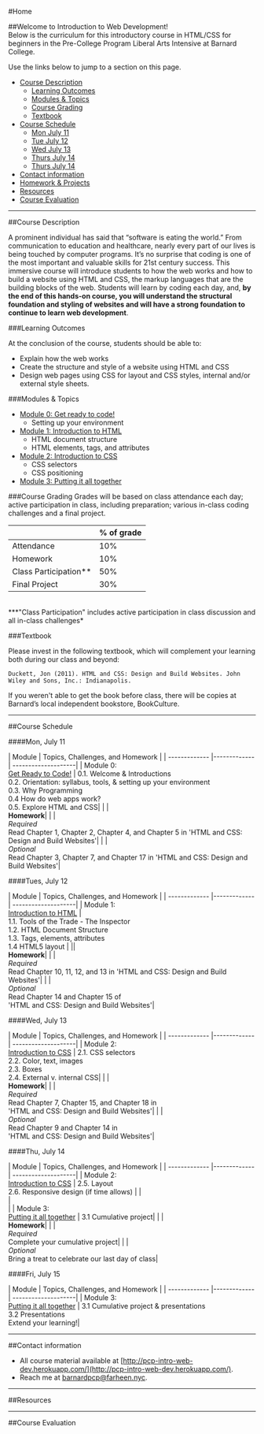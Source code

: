 #Home

##Welcome to Introduction to Web Development!  
Below is the curriculum for this introductory course in HTML/CSS for beginners in the Pre-College Program Liberal Arts Intensive at Barnard College. 

Use the links below to jump to a section on this page.

- [Course Description](#description)
	- [Learning Outcomes](#outcomes)
	- [Modules & Topics](#topics)
	- [Course Grading](#grading)
	- [Textbook](#textbook)
- [Course Schedule](#schedule)
	- [Mon July 11](#july11)
	- [Tue July 12](#july12)
	- [Wed July 13](#july13)
	- [Thurs July 14](#july14)
	- [Thurs July 14](#july15)
- [Contact information](#contact)
- [Homework & Projects](#homework)
- [Resources]()
- [Course Evaluation]()

<hr height="10px">

##<a id="description">Course Description</a>

A prominent individual has said that “software is eating the world.” From communication to education and healthcare, nearly every part of our lives is being touched by computer programs. It’s no surprise that coding is one of the most important and valuable skills for 21st century success.  This immersive course will introduce students to how the web works and how to build a website using HTML and CSS, the markup languages that are the building blocks of the web.  Students will learn by coding each day, and, **by the end of this hands-on course, you will understand the structural foundation and styling of websites and will have a strong foundation to continue to learn web development**.

###<a id="outcomes">Learning Outcomes</a> 

At the conclusion of the course, students should be able to:

- Explain how the web works
- Create the structure and style of a website using HTML and CSS
- Design web pages using CSS for layout and CSS styles, internal and/or external style sheets.


###<a id="topics">Modules & Topics</a>

- [Module 0: Get ready to code!](/modules/0-get-ready-to-code)
	- Setting up your environment
- [Module 1: Introduction to HTML](/modules/1-introhtml)
	- HTML document structure
	- HTML elements, tags, and attributes
- [Module 2: Introduction to CSS](/modules/2-introcss)
	- CSS selectors
	- CSS positioning
- [Module 3: Putting it all together](/modules/3-finalproject)


###<a id="grading">Course Grading</a>
Grades will be based on class attendance each day; active participation in class, including preparation; various in-class coding challenges and a final project.

|  | % of grade |
| ------------- |-------------|
|Attendance | 10% |
|Homework | 10% |
|Class Participation**| 50%|
|Final Project| 30% |

<br/>
***"Class Participation" includes active participation in class discussion and all in-class challenges*

###<a id="textbook">Textbook</a>

Please invest in the following textbook, which will complement your learning both during our class and beyond:

```Duckett, Jon (2011). HTML and CSS: Design and Build Websites. John Wiley and Sons, Inc.: Indianapolis. ```

If you weren't able to get the book before class, there will be copies at Barnard’s local independent bookstore, BookCulture.
<hr height="10px">

##<a id="schedule">Course Schedule</a>

####<a id="july11">Mon, July 11</a>

| Module          | Topics, Challenges, and Homework     |
| ------------- |-------------| --------------------|
| Module 0: <br>[Get Ready to Code!](/modules/0-get-ready-to-code)  | 0.1. Welcome & Introductions <br> 0.2. Orientation: syllabus, tools, & setting up your environment <br> 0.3. Why Programming <br>0.4 How do web apps work?<br> 0.5. Explore HTML and CSS|
| |<br>**Homework**| 
| | <br>*Required* <br>Read Chapter 1, Chapter 2, Chapter 4, and Chapter 5 in 'HTML and CSS: Design and Build Websites'|
|  |<br>*Optional* <br>Read Chapter 3,  Chapter 7, and Chapter 17 in 'HTML and CSS: Design and Build Websites'|

####<a id="july12">Tues, July 12</a>

| Module          | Topics, Challenges, and Homework     |
| ------------- |-------------| --------------------|
| Module 1: <br>[Introduction to HTML](/modules/1-introhtml)  | <br>1.1. Tools of the Trade - The Inspector<br> 1.2. HTML Document Structure <br> 1.3. Tags, elements, attributes<br> 1.4 HTML5 layout |
||<br>**Homework**| 
|  | <br>*Required*<br> Read Chapter 10, 11, 12, and 13 in 'HTML and CSS: Design and Build Websites'|
| | <br>*Optional* <br>Read Chapter 14 and Chapter 15 of <br> 'HTML and CSS: Design and Build Websites'|


####<a id="july13">Wed, July 13</a>

| Module          | Topics, Challenges, and Homework     |
| ------------- |-------------| --------------------|
| Module 2: <br>[Introduction to CSS](/modules/2-introcss)  | 2.1. CSS selectors <br>2.2. Color, text, images<br> 2.3. Boxes <br>2.4. External v. internal CSS|
| |<br>**Homework**| 
| |<br>*Required* <br> Read Chapter 7, Chapter 15, and Chapter 18 in <br> 'HTML and CSS: Design and Build Websites'|
| |<br>*Optional* <br>Read Chapter 9 and Chapter 14 in <br> 'HTML and CSS: Design and Build Websites'|


####<a id="july16">Thu, July 14</a>

| Module          | Topics, Challenges, and Homework     |
| ------------- |-------------| --------------------|
| Module 2: <br>[Introduction to CSS](/modules/2-introcss)  | 2.5. Layout<br> 2.6. Responsive design (if time allows)	|
|<br> | <br>|
| Module 3: <br>[Putting it all together](/modules/3-putting-it-all-together)  | 3.1 Cumulative project|
| |<br>**Homework**| 
| | <br> *Required* <br>Complete your cumulative project|
| | <br> *Optional* <br>Bring a treat to celebrate our last day of class|

####<a id="july15">Fri, July 15</a>

| Module          | Topics, Challenges, and Homework     |
| ------------- |-------------| --------------------|
| Module 3: <br>[Putting it all together](/modules/3-putting-it-all-together)  | 3.1 Cumulative project & presentations<br> 3.2 Presentations<br> Extend your learning!|

<hr height="10px">

##<a id="contact">Contact information</a>

- All course material available at [http://pcp-intro-web-dev.herokuapp.com/](http://pcp-intro-web-dev.herokuapp.com/).
- Reach me at barnardpcp@farheen.nyc.

<hr height="10px">
##<a id="resources">Resources</a>

<!-- - [Intro to HTML/CSS 2-Day Course](http://www.teaching-materials.org/htmlcss-1day/)
- [Google: Made with Code](www.madewithcode.com)
- [IEEE Trycomputing.org: Online Computing Education Tools](http://www.trycomputing.org/resources)
- [Udacity: Intro to HTML/CSS course](https://www.udacity.com/course/viewer#!/c-ud304/l-2617868617/e-2771378561/m-2771378562)
- [Code Academy course, HTML/CSS](http://www.codecademy.com/en/tracks/web)
- [Code Avengers course, HTML/CSS](http://www.codeavengers.com/web/100)  -->



<hr height="10px">

##<a id="#">Course Evaluation</a>

<!-- Help me improve this course for future students!  Please complete the [Course Evaluation Survey](). -->




 
